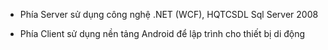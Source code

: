 - Phía Server sử dụng công nghệ .NET (WCF), HQTCSDL Sql Server 2008

- Phía Client sử dụng nền tảng Android để lập trình cho thiết bị di động